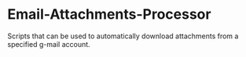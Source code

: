 # Email-Attachments-Processor
Scripts that can be used to automatically download attachments from a specified g-mail account.
